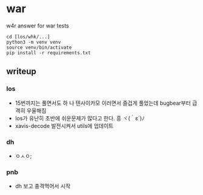 # war
w4r
answer for war tests
```
cd [los/whk/...]
python3 -m venv venv
source venv/bin/activate
pip install -r requirements.txt
```

## writeup
### los
* 15번까지는 풀면서도 하 나 텐사이카모 이러면서 즐겁게 풀었는데 bugbear부터 급격히 우울해짐
* los가 유난히 초반에 쉬운문제가 많다고 한다. 흥 ヾ(｀ε´)ﾉ 
* xavis-decode 발전시켜서 utils에 업데이트

### dh
* ㅇㅅㅇ;

### pnb
* dh 보고 충격먹어서 시작